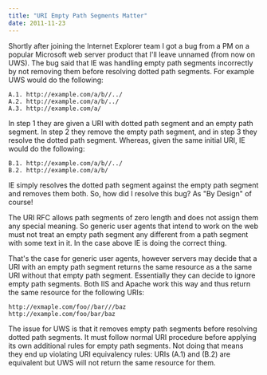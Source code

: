 ```yaml
---
title: "URI Empty Path Segments Matter"
date: 2011-11-23
---
```

<div xmlns="http://www.w3.org/1999/xhtml"><div><p>
    Shortly after joining the Internet Explorer team I got a bug from a PM on a popular Microsoft web server product that I'll leave unnamed (from now on UWS). The bug said that IE was handling empty
    path segments incorrectly by not removing them before resolving dotted path segments. For example UWS would do the following:
  </p><pre><code>A.1. http://example.com/a/b//../<br />A.2. http://example.com/a/b/../<br />A.3. http://example.com/a/</code></pre>In step 1 they are given a URI with dotted path segment and an empty
  path segment. In step 2 they remove the empty path segment, and in step 3 they resolve the dotted path segment. Whereas, given the same initial URI, IE would do the following:
  <pre><code>B.1. http://example.com/a/b//../<br />B.2. http://example.com/a/b/</code></pre>IE simply resolves the dotted path segment against the empty path segment and removes them both. So, how
  did I resolve this bug? As "By Design" of course!
  <p>
    The URI RFC allows path segments of zero length and does not assign them any special meaning. So generic user agents that intend to work on the web must not treat an empty path segment any
    different from a path segment with some text in it. In the case above IE is doing the correct thing.
  </p><p>
    That's the case for generic user agents, however servers may decide that a URI with an empty path segment returns the same resource as a the same URI without that empty path segment. Essentially
    they can decide to ignore empty path segments. Both IIS and Apache work this way and thus return the same resource for the following URIs:
  </p><pre><code>http://exmaple.com/foo//bar///baz<br />http://example.com/foo/bar/baz</code></pre>The issue for UWS is that it removes empty path segments before resolving dotted path segments. It must
  follow normal URI procedure before applying its own additional rules for empty path segments. Not doing that means they end up violating URI equivalency rules: URIs (A.1) and (B.2) are equivalent
  but UWS will not return the same resource for them.
  <div class="blogger-post-footer"><img width="1" height="1" src="https://blogger.googleusercontent.com/tracker/1670048653123050463-7528293767818521387?l=davescoolblog.blogspot.com" alt="" /></div></div></div>
